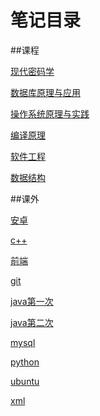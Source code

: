# 笔记目录

##课程 

[现代密码学](./Modern_Cryptography/笔记.md)

[数据库原理与应用](./Principles_and_Applications_of_Database/笔记.md)

[操作系统原理与实践](./Operating_System_Principles_and_Practice/笔记.md)

[编译原理](./compiler\笔记.md)

[软件工程](./software_Engineering\笔记.md)

[数据结构](./Data_Structure)

##课外 

[安卓](./android_note\android.md)

[c++](./c++_note\c++.md)

[前端](./front_note\前端学习笔记.md)

[git](./git_note\git.md)

[java第一次](./java_note\笔记.docx)

[java第二次](./java_note\笔记.md)

[mysql](./mysql_note\mysql.md)

[python](./python_note\python.md)

[ubuntu](./ubuntu_note\ubuntu.md)

[xml](./xml_note\xml.md)